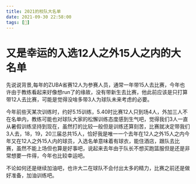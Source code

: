```yaml
---
title: 2021的校队大名单
date: 2021-09-30 22:58:00
tags: [🏀]
---
```


# 又是幸运的入选12人之外15人之内的大名单

​		先说说背景,每年的ZUBA省赛12人为参赛人员，通常一年带15人去比赛，今年也许由于教练看起来好像想run了的缘故，没有带新生去比赛，他此前应该是只打算带12人去比赛，可能是觉得没啥多带3人为球队未来考虑的必要。

​		今年前些天某次训练时，约好5.15训练，5.40时比赛12人只到场4人，外加三人不在名单内，教练可能也对球队大家的松懈训练态度感到生气吧，觉得我们3人一直从暑假训练坚持到现在，虽然打的比较一般但是训练还算刻苦，比赛就决定带我们3人去，18，19，20三届总共15人，恰好我是唯一一个去年在12人之外15人之内今年又在12人之外15人内的球员，入选名单意味着有球衣，能住酒店，跟队去比赛，虽然不能上场但也算是好事吧，说起来去年由于队长不想买跑篮服但是还是非常想要一件得，今年也比较幸运吧。

​		不论如何还是继续加油吧，也许大二在球队不会付出太多的精力，比赛之前还是做好准备，加油训练吧。

